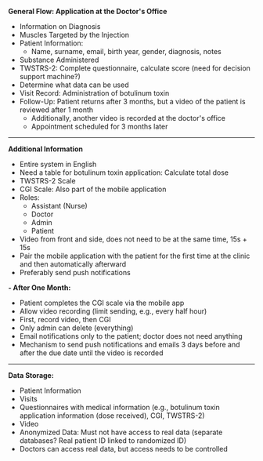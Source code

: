 **General Flow: Application at the Doctor's Office**
- Information on Diagnosis
- Muscles Targeted by the Injection
- Patient Information: 
     - Name, surname, email, birth year, gender, diagnosis, notes
- Substance Administered
- TWSTRS-2: Complete questionnaire, calculate score (need for decision support machine?)
- Determine what data can be used
- Visit Record: Administration of botulinum toxin
- Follow-Up: Patient returns after 3 months, but a video of the patient is reviewed after 1 month
     - Additionally, another video is recorded at the doctor's office 
     - Appointment scheduled for 3 months later


___________________________________________________________________________________________________
**Additional Information**
- Entire system in English
- Need a table for botulinum toxin application: Calculate total dose
- TWSTRS-2 Scale
- CGI Scale: Also part of the mobile application
- Roles:
	- Assistant (Nurse)
	- Doctor
	- Admin
	- Patient
- Video from front and side, does not need to be at the same time, 15s + 15s
- Pair the mobile application with the patient for the first time at the clinic and then automatically afterward
- Preferably send push notifications

**- After One Month:**
- Patient completes the CGI scale via the mobile app
- Allow video recording (limit sending, e.g., every half hour)
- First, record video, then CGI
- Only admin can delete (everything)
- Email notifications only to the patient; doctor does not need anything
- Mechanism to send push notifications and emails 3 days before and after the due date until the video is recorded
___________________________________________________________________________________________________

**Data Storage:**
- Patient Information
- Visits
- Questionnaires with medical information (e.g., botulinum toxin application information (dose received), CGI, TWSTRS-2)
- Video
- Anonymized Data: Must not have access to real data (separate databases? Real patient ID linked to randomized ID)
- Doctors can access real data, but access needs to be controlled
